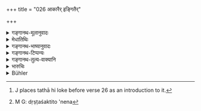 +++
title = "026 आकारैर् इङ्गितैर्"

+++

<details><summary>गङ्गानथ-मूलानुवादः</summary>

The inner mind is indicated by such variations as those of aspect, gait, gesture, speech, and by changes in the eye and the face.—(26)
</details>

<details><summary>मेधातिथिः</summary>

तथा हि, लोके[^११०] दृष्टशक्तितानेन[^१११] श्लोकेन स्वरादीनां पूर्वोक्तार्थाधिगमेन दर्शयतीत्य् अपौनरुक्त्यम् । तत्राक्रियन्ते विक्रयन्त इत्य् **आकारा** **इङ्गिता**दयः । **इङ्गितं** व्याख्यातम् । व्यक्तिभेदाद् बहुवचनम् । **गतिः** पूर्वश्लोकाद् अत्राधिका । सा प्रस्खलन्ती स्वभावतो ऽन्यथाभूता । **भाषीतं** पौर्वापर्यविरुद्धं वचनम् । **वक्त्रविकार** आस्यविशेषादिः । शेषं पूर्वश्लोक एव व्याख्यातम् । एतैर् विकृतैर् **अन्तर्गतं** चित्तं लौकिकैर् अन्यत्रापि गृह्यत इति समासार्थः ॥ ८.२६ ॥


[^१११]:
     M G: dṛṣṭaśaktito 'nena


[^११०]:
     J places tathā hi loke before verse 26 as an introduction to it.
</details>

<details><summary>गङ्गानथ-भाष्यानुवादः</summary>

What this verse does is to support, by ordinary experience, what has gone in the preceding verse; hence there is no repetition.

‘*Ākāra*’ is that which changes, *variations*; such as *aspect* and the rest.

‘*Aspect*’ has already been explained; the plural number is used in view of there being numerous individual aspects.

‘*Gait*,’—this is in addition to what has gone in the preceding verse; it means the ordinary gait of a man being tripped or otherwise altered.

‘*Speech*’—inconsistent and contradictory statements.

‘*Changes in the face*’—the mouth being parched and so forth.

The rest has all been explained under the previous verse.

By means of the variations of all these the innermost heart is indicated even in ordinary life; such in brief is the meaning of the verse.—(26)
</details>

<details><summary>गङ्गानथ-टिप्पन्यः</summary>

This verse is quoted in *Aparārka* (p. 260);—in *Parāśaramādhava*
(Vyavahāra, p. 43);—in *Smṛticandrikā* (Vyavahāra, p. 112);—in
*Kṛtyakalpataru* (22a), which has the following notes:—‘*Iṅgita*’ stands
for perspiration, thrilling of the hair,—‘*vikāra*’ of the eye, the look
of love or anger,—‘*ceṣṭita*’, throwing about of the hand and so
forth,—‘*gatyā*’ halting gait and so forth;—‘*ceṣṭita*’, inconsistent
and contradictory statements,—‘*vaktra vikāra*’, drying of the mouth
&c—and in *Vīramitrodaya* (Vyavahāra, p. 30b).
</details>

<details><summary>गङ्गानथ-तुल्य-वाक्यानि</summary>

**(verses 8.25-26)**

See Comparative notes for [Verse
8.25].
</details>

<details><summary>भारुचिः</summary>

आकरणं **आकारः** शरीरेन्द्रियविकरः । अस्य सामान्यवचनस्यायं विशेषः । **आकारैः** तैश् तद्विकारैर् इङ्गितादिभिः व्य्वहाराद् अन्यत्रापि चापराभिप्रायो लोके **गृह्यते** । एवं व्यवहारकाले ऽप्य् अधिकृतैर् अद्विष्टैर् अरक्तैश् च निपुणतो दत्तप्रणिधानैर् ग्राह्यम् । एवं च पूर्वश्लोकशेष एवायं विज्ञेयः ॥ ८.२६ ॥
</details>

<details><summary>Bühler</summary>

026	The internal (working of the) mind is perceived through the aspect, the motions, the gait, the gestures, the speech, and the changes in the eye and of the face.
</details>

